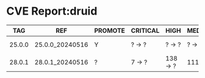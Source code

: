 # CVE Report:druid
|  TAG   |       REF       | PROMOTE | CRITICAL |   HIGH   |  MEDIUM  |   LOW   | UNKNOWN |
|--------|-----------------|---------|----------|----------|----------|---------|---------|
| 25.0.0 | 25.0.0_20240516 | Y       | ? -> ?   | ? -> ?   | ? -> ?   | ? -> ?  | ? -> ?  |
| 28.0.1 | 28.0.1_20240516 | ?       | 7 -> ?   | 138 -> ? | 111 -> ? | 35 -> ? | 1 -> ?  |
